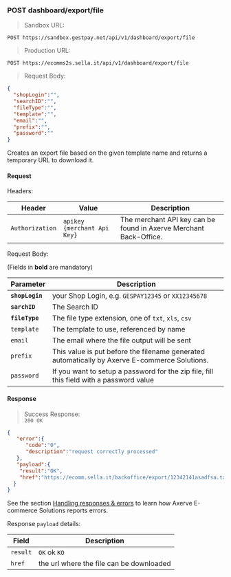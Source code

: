 ### POST dashboard/export/file


> Sandbox URL:

```
POST https://sandbox.gestpay.net/api/v1/dashboard/export/file
```

> Production URL: 

```
POST https://ecomms2s.sella.it/api/v1/dashboard/export/file
```

> Request Body: 

```json
{
  "shopLogin":"",
  "searchID":"",
  "fileType":"",
  "template":"",
  "email":"",
  "prefix":"",
  "password":""
}
```

Creates an export file based on the given template name and returns a temporary URL to download it.


#### Request 

Headers: 

| Header          | Value                         | Description                                                        |
| --------------- | ----------------------------- | ------------------------------------------------------------------ |
| `Authorization` | `apikey {merchant Api Key}` | The merchant API key can be found in Axerve Merchant Back-Office. |

Request Body: 

(Fields in **bold** are mandatory)

| Parameter | Description | 
| --------- | ----------- | 
| **`shopLogin`** | your Shop Login, e.g. `GESPAY12345` or `XX12345678`
| **`sarchID`** | The Search ID 
| **`fileType`** | The file type extension, one of `txt`, `xls`, `csv`
| `template` | The template to use, referenced by name
| `email` | The email where the file output will be sent
| `prefix` | This value is put before the filename generated automatically by Axerve E-commerce Solutions. 
| `password` | If you want to setup a password for the zip file, fill this field with a password value

#### Response 

> Success Response:<br>
> `200 OK`

```json
{
   "error":{  
      "code":"0",
      "description":"request correctly processed"
   },
   "payload":{
    "result":"OK",
    "href":"https://ecomm.sella.it/backoffice/export/12342141asadfsa.txt"
  }
}
```

See the section [Handling responses & errors](#handling-responses-amp-errors) to learn how Axerve E-commerce Solutions reports errors.

Response `payload` details:


| Field          | Description 
| -------------- | -----------
| `result` | `OK` ok `KO`
| `href` | the url where the file can be downloaded 